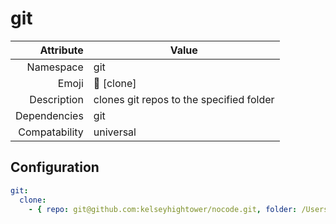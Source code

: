 # git

| Attribute     | Value |
|--------------:|----|
| Namespace     | git |
| Emoji         | 💾 [clone]  |
| Description   | clones git repos to the specified folder |
| Dependencies  | git  |
| Compatability | universal  |

## Configuration

```yml
git:
  clone:
    - { repo: git@github.com:kelseyhightower/nocode.git, folder: /Users/justin/Development/nocode }
```
